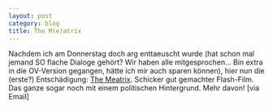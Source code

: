 ```yaml
---
layout: post
category: blog
title: The M(e)atrix
---
```


Nachdem ich am Donnerstag doch arg enttaeuscht wurde (hat schon mal jemand SO flache Dialoge gehört? Wir haben alle mitgesprochen... Bin extra in die OV-Version gegangen, hätte ich mir auch sparen können), hier nun die (erste?) Entschädigung: [The Meatrix](http://www.themeatrix.com/). Schicker gut gemachter Flash-Film. Das ganze sogar noch mit einem politischen Hintergrund. Mehr davon! [via Email]
